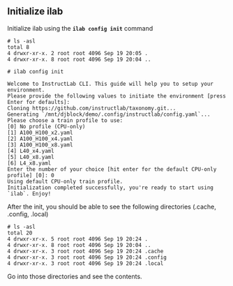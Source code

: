 ## Initialize ilab

Initialize ilab using the **`ilab config init`** command


``` shell
# ls -asl
total 8
4 drwxr-xr-x. 2 root root 4096 Sep 19 20:05 .
4 drwxr-xr-x. 8 root root 4096 Sep 19 20:04 ..
```

``` shell
# ilab config init
```

``` shell
Welcome to InstructLab CLI. This guide will help you to setup your environment.
Please provide the following values to initiate the environment [press Enter for defaults]:
Cloning https://github.com/instructlab/taxonomy.git...
Generating `/mnt/djblock/demo/.config/instructlab/config.yaml`...
Please choose a train profile to use:
[0] No profile (CPU-only)
[1] A100_H100_x2.yaml
[2] A100_H100_x4.yaml
[3] A100_H100_x8.yaml
[4] L40_x4.yaml
[5] L40_x8.yaml
[6] L4_x8.yaml
Enter the number of your choice [hit enter for the default CPU-only profile] [0]: 0
Using default CPU-only train profile.
Initialization completed successfully, you're ready to start using `ilab`. Enjoy!
```

After the init, you should be able to see the following directories (.cache, .config, .local)

``` shell
# ls -asl
total 20
4 drwxr-xr-x. 5 root root 4096 Sep 19 20:24 .
4 drwxr-xr-x. 8 root root 4096 Sep 19 20:04 ..
4 drwxr-xr-x. 3 root root 4096 Sep 19 20:24 .cache
4 drwxr-xr-x. 3 root root 4096 Sep 19 20:24 .config
4 drwxr-xr-x. 3 root root 4096 Sep 19 20:24 .local
```

Go into those directories and see the contents.